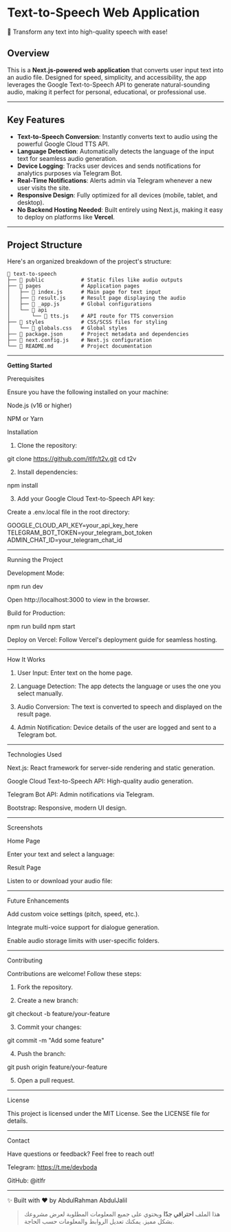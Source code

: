 

# **Text-to-Speech Web Application**  
🚀 Transform any text into high-quality speech with ease!  

## **Overview**  
This is a **Next.js-powered web application** that converts user input text into an audio file. Designed for speed, simplicity, and accessibility, the app leverages the Google Text-to-Speech API to generate natural-sounding audio, making it perfect for personal, educational, or professional use.  

---

## **Key Features**  
- **Text-to-Speech Conversion**: Instantly converts text to audio using the powerful Google Cloud TTS API.  
- **Language Detection**: Automatically detects the language of the input text for seamless audio generation.  
- **Device Logging**: Tracks user devices and sends notifications for analytics purposes via Telegram Bot.  
- **Real-Time Notifications**: Alerts admin via Telegram whenever a new user visits the site.  
- **Responsive Design**: Fully optimized for all devices (mobile, tablet, and desktop).  
- **No Backend Hosting Needed**: Built entirely using Next.js, making it easy to deploy on platforms like **Vercel**.  

---

## **Project Structure**  
Here's an organized breakdown of the project's structure:  

```plaintext
📂 text-to-speech
├── 📂 public            # Static files like audio outputs
├── 📂 pages             # Application pages
│   ├── 📄 index.js      # Main page for text input
│   ├── 📄 result.js     # Result page displaying the audio
│   ├── 📄 _app.js       # Global configurations
│   └── 📄 api
│       └── 📄 tts.js    # API route for TTS conversion
├── 📂 styles            # CSS/SCSS files for styling
│   └── 📄 globals.css   # Global styles
├── 📄 package.json      # Project metadata and dependencies
├── 📄 next.config.js    # Next.js configuration
└── 📄 README.md         # Project documentation

```

---

**Getting Started**

Prerequisites

Ensure you have the following installed on your machine:

Node.js (v16 or higher)

NPM or Yarn


Installation

1. Clone the repository:

git clone https://github.com/itlfr/t2v.git
cd t2v


2. Install dependencies:

npm install


3. Add your Google Cloud Text-to-Speech API key:

Create a .env.local file in the root directory:

GOOGLE_CLOUD_API_KEY=your_api_key_here
TELEGRAM_BOT_TOKEN=your_telegram_bot_token
ADMIN_CHAT_ID=your_telegram_chat_id





---

Running the Project

Development Mode:

npm run dev

Open http://localhost:3000 to view in the browser.

Build for Production:

npm run build
npm start

Deploy on Vercel:
Follow Vercel's deployment guide for seamless hosting.



---

How It Works

1. User Input: Enter text on the home page.


2. Language Detection: The app detects the language or uses the one you select manually.


3. Audio Conversion: The text is converted to speech and displayed on the result page.


4. Admin Notification: Device details of the user are logged and sent to a Telegram bot.




---

Technologies Used

Next.js: React framework for server-side rendering and static generation.

Google Cloud Text-to-Speech API: High-quality audio generation.

Telegram Bot API: Admin notifications via Telegram.

Bootstrap: Responsive, modern UI design.



---

Screenshots

Home Page

Enter your text and select a language:


Result Page

Listen to or download your audio file:



---

Future Enhancements

Add custom voice settings (pitch, speed, etc.).

Integrate multi-voice support for dialogue generation.

Enable audio storage limits with user-specific folders.



---

Contributing

Contributions are welcome! Follow these steps:

1. Fork the repository.


2. Create a new branch:

git checkout -b feature/your-feature


3. Commit your changes:

git commit -m "Add some feature"


4. Push the branch:

git push origin feature/your-feature


5. Open a pull request.




---

License

This project is licensed under the MIT License. See the LICENSE file for details.


---

Contact

Have questions or feedback? Feel free to reach out!

Telegram: https://t.me/devboda

GitHub: @itlfr



---

✨ Built with ❤️ by AbdulRahman AbdulJalil 

> هذا الملف **احترافي جدًا** ويحتوي على جميع المعلومات المطلوبة لعرض مشروعك بشكل مميز. يمكنك تعديل الروابط والمعلومات حسب الحاجة.

